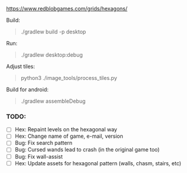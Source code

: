 
https://www.redblobgames.com/grids/hexagons/

Build:
> ./gradlew build -p desktop

Run:
> ./gradlew desktop:debug

Adjust tiles:
> python3 ./image_tools/process_tiles.py

Build for android:
> ./gradlew assembleDebug

### TODO:
- [ ] Hex: Repaint levels on the hexagonal way
- [ ] Hex: Change name of game, e-mail, version
- [ ] Bug: Fix search pattern
- [ ] Bug: Cursed wands lead to crash (in the original game too)
- [ ] Bug: Fix wall-assist
- [ ] Hex: Update assets for hexagonal pattern (walls, chasm, stairs, etc)